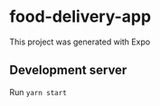 # food-delivery-app

This project was generated with Expo 

## Development server

Run `yarn start`

